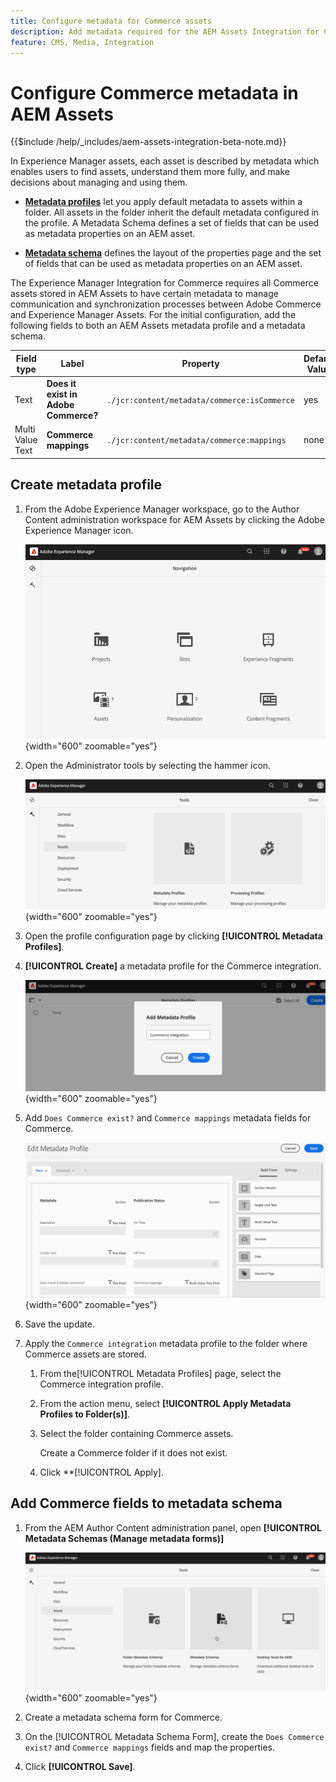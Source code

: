```yaml
---
title: Configure metadata for Commerce assets
description: Add metadata required for the AEM Assets Integration for Commerce to Experience Manager Assets metadata profile and schemas
feature: CMS, Media, Integration
---
```

# Configure Commerce metadata in AEM Assets

{{$include /help/_includes/aem-assets-integration-beta-note.md}}

In Experience Manager assets, each asset is described by metadata which enables users to find assets, understand them more fully, and make decisions about managing and using them.

- **[Metadata profiles](https://experienceleague.adobe.com/en/docs/experience-manager-cloud-service/content/assets/manage/metadata-profiles)** let you apply default metadata to assets within a folder. All assets in the folder inherit the default metadata configured in the profile.
 A Metadata Schema defines a set of fields that can be used as metadata properties on an AEM asset.

- **[Metadata schema](https://experienceleague.adobe.com/en/docs/experience-manager-cloud-service/content/assets/manage/metadata-schemas)** defines the layout of the properties page and the set of fields that can be used as metadata properties on an AEM asset.

The Experience Manager Integration for Commerce requires all Commerce assets stored in AEM Assets to have certain metadata to manage communication and synchronization processes between Adobe Commerce and Experience Manager Assets. For the initial configuration, add the following fields to both an AEM Assets metadata profile and a metadata schema.

| Field type  | Label   | Property   | Default Value |
|------ | ------- | ---------- | ------------- |
| Text | **Does it exist in Adobe Commerce?** | `./jcr:content/metadata/commerce:isCommerce` | yes |
| Multi Value Text | **Commerce mappings** | `./jcr:content/metadata/commerce:mappings` | none |

## Create metadata profile

1. From the Adobe Experience Manager workspace, go to the Author Content administration workspace for AEM Assets by clicking the Adobe Experience Manager icon.

   ![AEM Assets authoring](./assets/aem-assets-authoring.png){width="600" zoomable="yes"}

1. Open the Administrator tools by selecting the hammer icon.

   ![AEM Author Admin manage metadata profiles](./assets/aem-manage-metadata-profiles.png){width="600" zoomable="yes"}

1. Open the profile configuration page by clicking **[!UICONTROL Metadata Profiles]**.

1. **[!UICONTROL Create]** a metadata profile for the Commerce integration.

   ![AEM Author Admin add metadata profiles ](./assets/aem-create-metadata-profile.png){width="600" zoomable="yes"}

1. Add `Does Commerce exist?` and `Commerce mappings` metadata fields for Commerce.

   ![AEM Author Admin add metadata fields to profile](./assets/aem-edit-metadata-profile-fields.png){width="600" zoomable="yes"}

1. Save the update.

1. Apply the `Commerce integration` metadata profile to the folder where Commerce assets are stored.

   1. From the[!UICONTROL  Metadata Profiles] page, select the Commerce integration profile.

   1. From the action menu, select **[!UICONTROL Apply Metadata Profiles to Folder(s)]**.

   1. Select the folder containing Commerce assets.

      Create a Commerce folder if it does not exist.

   1. Click **[!UICONTROL Apply].

## Add Commerce fields to metadata schema

1. From the AEM Author Content administration panel, open **[!UICONTROL Metadata Schemas (Manage metadata forms)]**

   ![AEM Author Admin update metadata schema](./assets/aem-assets-manage-metadata-schema.png){width="600" zoomable="yes"}

1. Create a metadata schema form for Commerce.

1. On the [!UICONTROL Metadata Schema Form], create the `Does Commerce exist?` and `Commerce mappings` fields and map the properties.

1. Click **[!UICONTROL Save]**.

